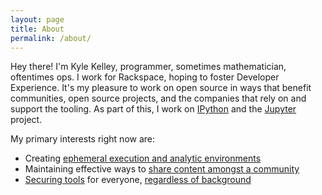 ```yaml
---
layout: page
title: About
permalink: /about/
---
```


Hey there! I'm Kyle Kelley, programmer, sometimes mathematician, oftentimes ops. I work for Rackspace, hoping to foster Developer Experience. It's my pleasure to work on open source in ways that benefit communities, open source projects, and the companies that rely on and support the tooling. As part of this, I work on [IPython](http://ipython.org) and the [Jupyter](http://jupyter.org) project.

My primary interests right now are:

* Creating [ephemeral execution and analytic environments](https://github.com/jupyter/tmpnb)
* Maintaining effective ways to [share content amongst a community](http://nbviewer.ipython.org)
* [Securing tools](https://speakerdeck.com/rgbkrk/one-weird-kernel-trick-hijacking-ipython-websockets) for everyone, [regardless of background](https://speakerdeck.com/rgbkrk/is-this-your-pipe-hijacking-the-build-pipeline)


